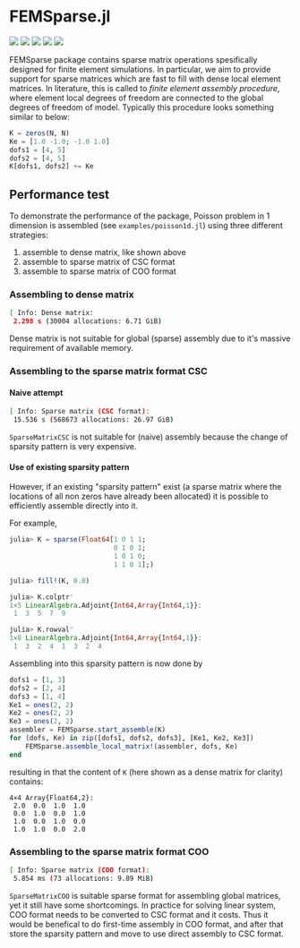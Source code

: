 # FEMSparse.jl

[![][travis-img]][travis-url]
[![][pkg-0.7-img]][pkg-0.7-url]
[![][pkg-1.0-img]][pkg-1.0-url]
[![][coveralls-img]][coveralls-url]
[![][issues-img]][issues-url]

FEMSparse package contains sparse matrix operations spesifically designed for
finite element simulations. In particular, we aim to provide support for
sparse matrices which are fast to fill with dense local element matrices.
In literature, this is called to *finite element assembly procedure*, where
element local degrees of freedom are connected to the global degrees of freedom
of model. Typically this procedure looks something similar to below:

```julia
K = zeros(N, N)
Ke = [1.0 -1.0; -1.0 1.0]
dofs1 = [4, 5]
dofs2 = [4, 5]
K[dofs1, dofs2] += Ke
```

## Performance test

To demonstrate the performance of the package, Poisson problem in 1 dimension
is assembled (see `examples/poisson1d.jl`) using three different strategies:
1) assemble to dense matrix, like shown above
2) assemble to sparse matrix of CSC format
3) assemble to sparse matrix of COO format

### Assembling to dense matrix

```bash
[ Info: Dense matrix:
 2.298 s (30004 allocations: 6.71 GiB)
```

Dense matrix is not suitable for global (sparse) assembly due to it's massive
requirement of available memory.

### Assembling to the sparse matrix format CSC

#### Naive attempt

```bash
[ Info: Sparse matrix (CSC format):
 15.536 s (568673 allocations: 26.97 GiB)
```

`SparseMatrixCSC` is not suitable for (naive) assembly because the change of
sparsity pattern is very expensive.

#### Use of existing sparsity pattern

However, if an existing "sparsity pattern" exist (a sparse matrix where the locations of all non zeros
have already been allocated) it is possible to efficiently assemble directly into it.

For example,

```julia
julia> K = sparse(Float64[1 0 1 1;
                          0 1 0 1;
                          1 0 1 0;
                          1 1 0 1];)

julia> fill!(K, 0.0)

julia> K.colptr'
1×5 LinearAlgebra.Adjoint{Int64,Array{Int64,1}}:
 1  3  5  7  9

julia> K.rowval'
1×8 LinearAlgebra.Adjoint{Int64,Array{Int64,1}}:
 1  3  2  4  1  3  2  4
```

Assembling into this sparsity pattern is now done by

```julia
dofs1 = [1, 3]
dofs2 = [2, 4]
dofs3 = [1, 4]
Ke1 = ones(2, 2)
Ke2 = ones(2, 2)
Ke3 = ones(2, 2)
assembler = FEMSparse.start_assemble(K)
for (dofs, Ke) in zip([dofs1, dofs2, dofs3], [Ke1, Ke2, Ke3])
    FEMSparse.assemble_local_matrix!(assembler, dofs, Ke)
end
```

resulting in that the content of `K` (here shown as a dense matrix for clarity) contains:

```
4×4 Array{Float64,2}:
 2.0  0.0  1.0  1.0
 0.0  1.0  0.0  1.0
 1.0  0.0  1.0  0.0
 1.0  1.0  0.0  2.0
```

### Assembling to the sparse matrix format COO

```bash
[ Info: Sparse matrix (COO format):
 5.854 ms (73 allocations: 9.89 MiB)
```

`SparseMatrixCOO` is suitable sparse format for assembling global matrices, yet
it still have some shortcomings. In practice for solving linear system, COO format
needs to be converted to CSC format and it costs. Thus it would be benefical to do
first-time assembly in COO format, and after that store the sparsity pattern and
move to use direct assembly to CSC format.


[gitter-url]: https://gitter.im/JuliaFEM/JuliaFEM.jl

[docs-latest-img]: https://img.shields.io/badge/docs-latest-blue.svg
[docs-latest-url]: https://juliafem.github.io/FEMSparse.jl/latest

[docs-stable-img]: https://img.shields.io/badge/docs-stable-blue.svg
[docs-stable-url]: https://juliafem.github.io/FEMSparse.jl/stable

[travis-img]: https://travis-ci.org/JuliaFEM/FEMSparse.jl.svg?branch=master
[travis-url]: https://travis-ci.org/JuliaFEM/FEMSparse.jl

[coveralls-img]: https://coveralls.io/repos/github/JuliaFEM/FEMSparse.jl/badge.svg?branch=master
[coveralls-url]: https://coveralls.io/github/JuliaFEM/FEMSparse.jl?branch=master

[issues-img]: https://img.shields.io/github/issues/JuliaFEM/FEMSparse.jl.svg
[issues-url]: https://github.com/JuliaFEM/FEMSparse.jl/issues

[pkg-0.7-img]: http://pkg.julialang.org/badges/FEMSparse_0.7.svg
[pkg-0.7-url]: http://pkg.julialang.org/?pkg=FEMSparse&ver=0.7
[pkg-1.0-img]: http://pkg.julialang.org/badges/FEMSparse_1.0.svg
[pkg-1.0-url]: http://pkg.julialang.org/?pkg=FEMSparse&ver=1.0
